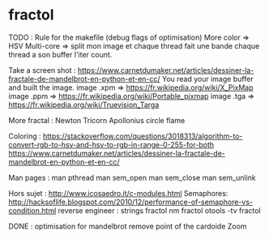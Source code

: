 # fractol
TODO :
Rule for the makefile (debug flags of optimisation)
More color  => HSV
Multi-core  => split mon image et chaque thread fait une bande
chaque thread a son buffer l'iter count.

Take a screen shot :
https://www.carnetdumaker.net/articles/dessiner-la-fractale-de-mandelbrot-en-python-et-en-cc/
You read your image buffer and built the image.
image .xpm   => https://fr.wikipedia.org/wiki/X_PixMap
image .ppm  => https://fr.wikipedia.org/wiki/Portable_pixmap
image .tga  => https://fr.wikipedia.org/wiki/Truevision_Targa

More fractal :
Newton
Tricorn
Apollonius circle
flame

Coloring :
https://stackoverflow.com/questions/3018313/algorithm-to-convert-rgb-to-hsv-and-hsv-to-rgb-in-range-0-255-for-both
https://www.carnetdumaker.net/articles/dessiner-la-fractale-de-mandelbrot-en-python-et-en-cc/

Man pages :
man pthread
man sem_open
man sem_close
man sem_unlink

Hors sujet :
http://www.icosaedro.it/c-modules.html
Semaphores:
http://hacksoflife.blogspot.com/2010/12/performance-of-semaphore-vs-condition.html
reverse engineer :
strings fractol
nm fractol
otools -tv fractol

DONE :
optimisation for mandelbrot remove point of the cardoide
Zoom